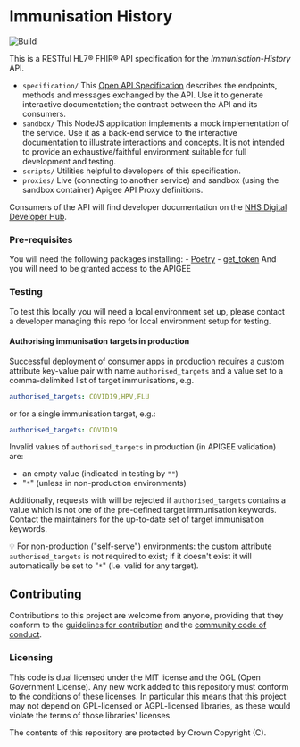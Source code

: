 # Immunisation History

![Build](https://github.com/NHSDigital/immunisation-history/workflows/Build/badge.svg?branch=master)

This is a RESTful HL7® FHIR® API specification for the *Immunisation-History* API.

* `specification/` This [Open API Specification](https://swagger.io/docs/specification/about/) describes the endpoints, methods and messages exchanged by the API. Use it to generate interactive documentation; the contract between the API and its consumers.
* `sandbox/` This NodeJS application implements a mock implementation of the service. Use it as a back-end service to the interactive documentation to illustrate interactions and concepts. It is not intended to provide an exhaustive/faithful environment suitable for full development and testing.
* `scripts/` Utilities helpful to developers of this specification.
* `proxies/` Live (connecting to another service) and sandbox (using the sandbox container) Apigee API Proxy definitions.

Consumers of the API will find developer documentation on the [NHS Digital Developer Hub](https://digital.nhs.uk/developer).

### Pre-requisites
You will need the following packages installing: 
    - [Poetry](https://python-poetry.org/docs/)
    - [get_token](https://docs.apigee.com/api-platform/system-administration/auth-tools#install)
And you will need to be granted access to the APIGEE    


### Testing
To test this locally you will need a local environment set up, please contact a developer managing this repo for local environment setup for testing.

#### Authorising immunisation targets in production

Successful deployment of consumer apps in production requires a custom attribute key-value pair with name `authorised_targets` and a value set to a comma-delimited list of target immunisations, e.g.

```yaml
authorised_targets: COVID19,HPV,FLU
```

or for a single immunisation target, e.g.:

```yaml
authorised_targets: COVID19
```

Invalid values of `authorised_targets` in production (in APIGEE validation) are:

* an empty value (indicated in testing by `""`)
* "`*`" (unless in non-production environments)

Additionally, requests with will be rejected if `authorised_targets` contains a value which is not one of the pre-defined target immunisation keywords. Contact the maintainers for the up-to-date set of target immunisation keywords.

:bulb: For non-production ("self-serve") environments: the custom attribute `authorised_targets` is not required to exist; if it doesn't exist it will automatically be set to "`*`" (i.e. valid for any target).

## Contributing
Contributions to this project are welcome from anyone, providing that they conform to the [guidelines for contribution](https://github.com/NHSDigital/immunisation-history/blob/master/CONTRIBUTING.md) and the [community code of conduct](https://github.com/NHSDigital/immunisation-history/blob/master/CODE_OF_CONDUCT.md).

### Licensing
This code is dual licensed under the MIT license and the OGL (Open Government License). Any new work added to this repository must conform to the conditions of these licenses. In particular this means that this project may not depend on GPL-licensed or AGPL-licensed libraries, as these would violate the terms of those libraries' licenses.

The contents of this repository are protected by Crown Copyright (C).



